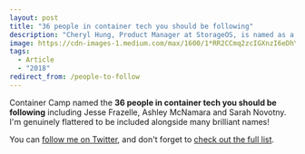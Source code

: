 ```yaml
---
layout: post
title: "36 people in container tech you should be following"
description: "Cheryl Hung, Product Manager at StorageOS, is named as a top person to follow in container tech."
image: https://cdn-images-1.medium.com/max/1600/1*RR2CCmq2zcIGXnzI6eDhYg.jpeg
tags:
  - Article
  - "2018"
redirect_from: /people-to-follow
---
```


Container Camp named the **36 people in container tech you should be following** including Jesse Frazelle, Ashley McNamara and Sarah Novotny. I'm genuinely flattered to be included alongside many brilliant names!

You can [follow me on Twitter](https://twitter.com/oicheryl), and don't forget to [check out the full list](https://medium.com/containercamp/35-people-in-container-tech-you-should-be-following-5300bd4766a0).
